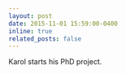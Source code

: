 ```yaml
---
layout: post
date: 2015-11-01 15:59:00-0400
inline: true
related_posts: false
---
```


Karol starts his PhD project.
